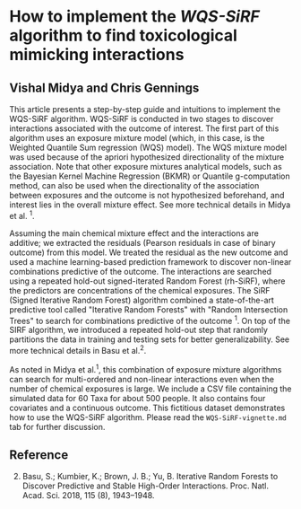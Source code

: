 # How to implement the *WQS-SiRF* algorithm to find toxicological mimicking interactions 
## Vishal Midya and Chris Gennings

This article presents a step-by-step guide and intuitions to implement the WQS-SiRF algorithm. WQS-SiRF is conducted in two stages to discover interactions associated with the outcome of interest. The first part of this algorithm uses an exposure mixture model (which, in this case, is the Weighted Quantile Sum regression (WQS) model). The WQS mixture model was used because of the apriori hypothesized directionality of the mixture association. Note that other exposure mixtures analytical models, such as the Bayesian Kernel Machine Regression (BKMR) or Quantile g-computation method, can also be used when the directionality of the association between exposures and the outcome is not hypothesized beforehand, and interest lies in the overall mixture effect. See more technical details in Midya et al. <sup>1</sup>.

Assuming the main chemical mixture effect and the interactions are additive; we extracted the residuals (Pearson residuals in case of binary outcome) from this model. We treated the residual as the new outcome and used a machine learning-based prediction framework to discover non-linear combinations predictive of the outcome. The interactions are searched using a repeated hold-out signed-iterated Random Forest (rh-SiRF), where the predictors are concentrations of the chemical exposures. The SiRF (Signed Iterative Random Forest) algorithm combined a state-of-the-art predictive tool called "Iterative Random Forests" with "Random Intersection Trees" to search for combinations predictive of the outcome <sup>1</sup>. On top of the SIRF algorithm, we introduced a repeated hold-out step that randomly partitions the data in training and testing sets for better generalizability. See more technical details in Basu et al.<sup>2</sup>.

As noted in Midya et al.<sup>1</sup>, this combination of exposure mixture algorithms can search for multi-ordered and non-linear interactions even when the number of chemical exposures is large. We include a CSV file containing the simulated data for 60 Taxa for about 500 people. It also contains four covariates and a continuous outcome. This fictitious dataset demonstrates how to use the WQS-SiRF algorithm. Please read the `WQS-SiRF-vignette.md` tab for further discussion. 


## Reference


2. Basu, S.; Kumbier, K.; Brown, J. B.; Yu, B. Iterative Random Forests to Discover Predictive and Stable High-Order Interactions. Proc. Natl. Acad. Sci. 2018, 115 (8), 1943–1948.
